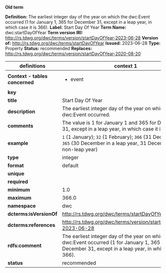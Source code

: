 **Old term**

**Definition:** The earliest integer day of the year on which the dwc:Event occurred (1 for January 1, 365 for December 31, except in a leap year, in which case it is 366).
**Label:** Start Day Of Year
**Term Name:** dwc:startDayOfYear
**Term version IRI:** http://rs.tdwg.org/dwc/terms/version/startDayOfYear-2023-06-28
**Version of:** http://rs.tdwg.org/dwc/terms/startDayOfYear
**Issued:** 2023-06-28
**Type:** Property
**Status:** recommended
**Replaces:** http://rs.tdwg.org/dwc/terms/version/startDayOfYear-2020-08-20


| definitions | context 1 |
|-|-|
| **Context - tables concerned** | <ul><li>event</li></ul> |
| **key** |  |
| **title** | Start Day Of Year |
| **description** | The earliest integer day of the year on which a dwc:Event occurred. |
| **comments** |  The value is 1 for January 1 and 365 for December 31, except in a leap year, in which case it is 366. |
| **example** | `1` (1 January); `32` (1 February); `366` (31 December); `365` (30 December in a leap year, 31 December in a non-leap year) |
| **type** | integer |
| **format** | default |
| **unique** |  |
| **required** |  |
| **minimum** | 1.0 |
| **maximum** | 366.0 |
| **namespace** | dwc |
| **dcterms:isVersionOf** | http://rs.tdwg.org/dwc/terms/startDayOfYear |
| **dcterms:references** | http://rs.tdwg.org/dwc/terms/version/startDayOfYear-2023-06-28 |
| **rdfs:comment** | The earliest integer day of the year on which the dwc:Event occurred (1 for January 1, 365 for December 31, except in a leap year, in which case it is 366). |
| **status** | recommended |
